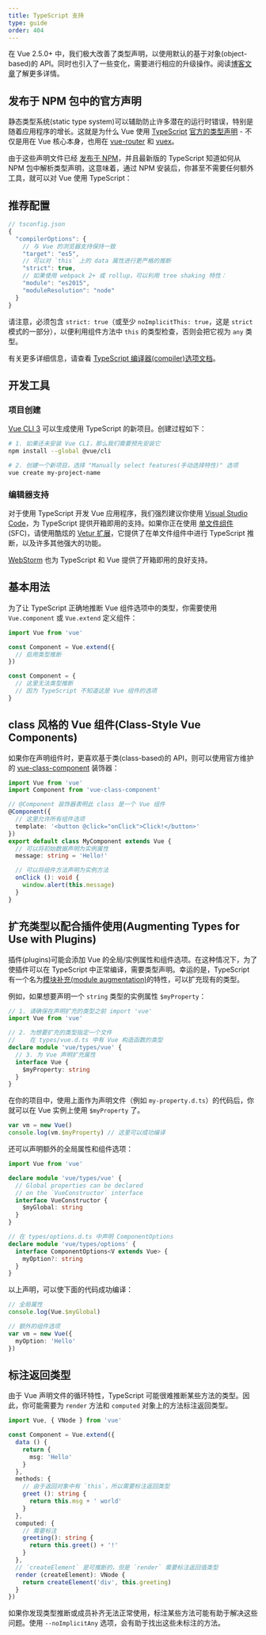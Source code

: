 ```yaml
---
title: TypeScript 支持
type: guide
order: 404
---
```


在 Vue 2.5.0+ 中，我们极大改善了类型声明，以使用默认的基于对象(object-based)的 API。同时也引入了一些变化，需要进行相应的升级操作。阅读[博客文章](https://medium.com/the-vue-point/upcoming-typescript-changes-in-vue-2-5-e9bd7e2ecf08)了解更多详情。

## 发布于 NPM 包中的官方声明

静态类型系统(static type system)可以辅助防止许多潜在的运行时错误，特别是随着应用程序的增长。这就是为什么 Vue 使用 [TypeScript](https://www.typescriptlang.org/) [官方的类型声明](https://github.com/vuejs/vue/tree/dev/types) - 不仅是用在 Vue 核心本身，也用在 [vue-router](https://github.com/vuejs/vue-router/tree/dev/types) 和 [vuex](https://github.com/vuejs/vuex/tree/dev/types)。

由于这些声明文件已经 [发布于 NPM](https://cdn.jsdelivr.net/npm/vue/types/)，并且最新版的 TypeScript 知道如何从 NPM 包中解析类型声明，这意味着，通过 NPM 安装后，你甚至不需要任何额外工具，就可以对 Vue 使用 TypeScript：

## 推荐配置

``` js
// tsconfig.json
{
  "compilerOptions": {
    // 与 Vue 的浏览器支持保持一致
    "target": "es5",
    // 可以对 `this` 上的 data 属性进行更严格的推断
    "strict": true,
    // 如果使用 webpack 2+ 或 rollup，可以利用 tree shaking 特性：
    "module": "es2015",
    "moduleResolution": "node"
  }
}
```

请注意，必须包含 `strict: true`（或至少 `noImplicitThis: true`，这是 `strict` 模式的一部分），以便利用组件方法中 `this` 的类型检查，否则会把它视为 `any` 类型。

有关更多详细信息，请查看 [TypeScript 编译器(compiler)选项文档](https://www.typescriptlang.org/docs/handbook/compiler-options.html)。

## 开发工具

### 项目创建

[Vue CLI 3](https://github.com/vuejs/vue-cli) 可以生成使用 TypeScript 的新项目。创建过程如下：

```bash
# 1. 如果还未安装 Vue CLI，那么我们需要预先安装它
npm install --global @vue/cli

# 2. 创建一个新项目，选择 "Manually select features(手动选择特性)" 选项
vue create my-project-name
```

### 编辑器支持

对于使用 TypeScript 开发 Vue 应用程序，我们强烈建议你使用 [Visual Studio Code](https://code.visualstudio.com/)，为 TypeScript 提供开箱即用的支持。如果你正在使用 [单文件组件](./single-file-components.html)(SFC)，请使用酷炫的 [Vetur 扩展](https://github.com/vuejs/vetur)，它提供了在单文件组件中进行 TypeScript 推断，以及许多其他强大的功能。

[WebStorm](https://www.jetbrains.com/webstorm/) 也为 TypeScript 和 Vue 提供了开箱即用的良好支持。

## 基本用法

为了让 TypeScript 正确地推断 Vue 组件选项中的类型，你需要使用 `Vue.component` 或 `Vue.extend` 定义组件：

``` ts
import Vue from 'vue'

const Component = Vue.extend({
  // 启用类型推断
})

const Component = {
  // 这里无法类型推断
  // 因为 TypeScript 不知道这是 Vue 组件的选项
}
```

## class 风格的 Vue 组件(Class-Style Vue Components)

如果你在声明组件时，更喜欢基于类(class-based)的 API，则可以使用官方维护的 [vue-class-component](https://github.com/vuejs/vue-class-component) 装饰器：

``` ts
import Vue from 'vue'
import Component from 'vue-class-component'

// @Component 装饰器表明此 class 是一个 Vue 组件
@Component({
  // 这里允许所有组件选项
  template: '<button @click="onClick">Click!</button>'
})
export default class MyComponent extends Vue {
  // 可以将初始数据声明为实例属性
  message: string = 'Hello!'

  // 可以将组件方法声明为实例方法
  onClick (): void {
    window.alert(this.message)
  }
}
```

## 扩充类型以配合插件使用(Augmenting Types for Use with Plugins)

插件(plugins)可能会添加 Vue 的全局/实例属性和组件选项。在这种情况下，为了使插件可以在 TypeScript 中正常编译，需要类型声明。幸运的是，TypeScript 有一个名为[模块补充(module augmentation)](https://www.typescriptlang.org/docs/handbook/declaration-merging.html#module-augmentation)的特性，可以扩充现有的类型。

例如，如果想要声明一个 `string` 类型的实例属性 `$myProperty`：

``` ts
// 1. 请确保在声明扩充的类型之前 import 'vue'
import Vue from 'vue'

// 2. 为想要扩充的类型指定一个文件
//    在 types/vue.d.ts 中有 Vue 构造函数的类型
declare module 'vue/types/vue' {
  // 3. 为 Vue 声明扩充属性
  interface Vue {
    $myProperty: string
  }
}
```

在你的项目中，使用上面作为声明文件（例如 `my-property.d.ts`）的代码后，你就可以在 Vue 实例上使用 `$myProperty` 了。

```ts
var vm = new Vue()
console.log(vm.$myProperty) // 这里可以成功编译
```

还可以声明额外的全局属性和组件选项：

```ts
import Vue from 'vue'

declare module 'vue/types/vue' {
  // Global properties can be declared
  // on the `VueConstructor` interface
  interface VueConstructor {
    $myGlobal: string
  }
}

// 在 types/options.d.ts 中声明 ComponentOptions
declare module 'vue/types/options' {
  interface ComponentOptions<V extends Vue> {
    myOption?: string
  }
}
```

以上声明，可以使下面的代码成功编译：

```ts
// 全局属性
console.log(Vue.$myGlobal)

// 额外的组件选项
var vm = new Vue({
  myOption: 'Hello'
})
```

## 标注返回类型

由于 Vue 声明文件的循环特性，TypeScript 可能很难推断某些方法的类型。因此，你可能需要为 `render` 方法和 `computed` 对象上的方法标注返回类型。

```ts
import Vue, { VNode } from 'vue'

const Component = Vue.extend({
  data () {
    return {
      msg: 'Hello'
    }
  },
  methods: {
    // 由于返回对象中有 `this`，所以需要标注返回类型
    greet (): string {
      return this.msg + ' world'
    }
  },
  computed: {
    // 需要标注
    greeting(): string {
      return this.greet() + '!'
    }
  },
  // `createElement` 是可推断的，但是 `render` 需要标注返回值类型
  render (createElement): VNode {
    return createElement('div', this.greeting)
  }
})
```

如果你发现类型推断或成员补齐无法正常使用，标注某些方法可能有助于解决这些问题。使用 `--noImplicitAny` 选项，会有助于找出这些未标注的方法。
